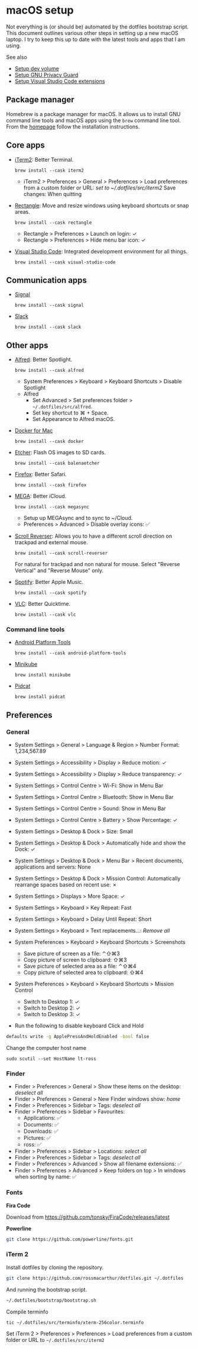 # macOS setup

Not everything is (or should be) automated by the dotfiles bootstrap script.
This document outlines various other steps in setting up a new macOS laptop. I
try to keep this up to date with the latest tools and apps that I am using.

See also

- [Setup dev volume](./dev.md)
- [Setup GNU Privacy Guard](../gnupg.md)
- [Setup Visual Studio Code extensions](../vscode.md)

## Package manager

Homebrew is a package manager for macOS. It allows us to install GNU command
line tools and macOS apps using the `brew` command line tool. From the
[homepage](https://brew.sh) follow the installation instructions.

## Core apps

- [iTerm2](https://iterm2.com): Better Terminal.
  ```
  brew install --cask iterm2
  ```
  - iTerm2 > Preferences > General > Preferences > Load preferences from a custom
    folder or URL: *set to ~/.dotfiles/src/iterm2*
    Save changes: When quitting

- [Rectangle](https://rectangleapp.com/): Move and resize windows using keyboard
  shortcuts or snap areas.
  ```
  brew install --cask rectangle
  ```
  - Rectangle > Preferences > Launch on login: ✓
  - Rectangle > Preferences > Hide menu bar icon: ✓

- [Visual Studio Code](https://code.visualstudio.com): Integrated development
  environment for all things.
  ```
  brew install --cask visual-studio-code
  ```

## Communication apps

- [Signal](https://signal.org/install)
  ```
  brew install --cask signal
  ```

- [Slack](https://slack.com/intl/en-za/downloads/mac)
  ```
  brew install --cask slack
  ```

## Other apps

- [Alfred](http://alfredapp.com/): Better Spotlight.
  ```
  brew install --cask alfred
  ```
  - System Preferences > Keyboard > Keyboard Shortcuts > Disable Spotlight
  - Alfred
    - Set Advanced > Set preferences folder > `~/.dotfiles/src/alfred`.
    - Set key shortcut to ⌘ + Space.
    - Set Appearance to Alfred macOS.

- [Docker for
  Mac](https://hub.docker.com/editions/community/docker-ce-desktop-mac)
  ```
  brew install --cask docker
  ```

- [Etcher](https://www.balena.io/etcher/): Flash OS images to SD cards.
  ```
  brew install --cask balenaetcher
  ```

- [Firefox](https://www.mozilla.org/en-ZA/firefox/new/): Better Safari.
  ```
  brew install --cask firefox
  ```

- [MEGA](https://mega.nz/): Better iCloud.
  ```
  brew install --cask megasync
  ```
  - Setup up MEGAsync and to sync to ~/Cloud.
  - Preferences > Advanced > Disable overlay icons: ✅

- [Scroll Reverser](https://pilotmoon.com/scrollreverser/): Allows you to have a
  different scroll direction on trackpad and external mouse.
  ```
  brew install --cask scroll-reverser
  ```
  For natural for trackpad and non natural for mouse. Select "Reverse Vertical"
  and "Reverse Mouse" only.

- [Spotify](https://www.spotify.com/za/download/mac/): Better Apple Music.
  ```
  brew install --cask spotify
  ```

- [VLC](https://www.videolan.org/index.html): Better Quicktime.
  ```
  brew install --cask vlc
  ```

### Command line tools

- [Android Platform
  Tools](https://developer.android.com/studio/releases/platform-tools.html)
  ```
  brew install --cask android-platform-tools
  ```

- [Minikube](https://minikube.sigs.k8s.io)
  ```
  brew install minikube
  ```

- [Pidcat](https://github.com/JakeWharton/pidcat)
  ```
  brew install pidcat
  ```

## Preferences

### General

- System Settings > General > Language & Region > Number Format: 1,234,567.89
- System Settings > Accessibility > Display > Reduce motion: ✓
- System Settings > Accessibility > Display > Reduce transparency: ✓
- System Settings > Control Centre > Wi-Fi: Show in Menu Bar
- System Settings > Control Centre > Bluetooth: Show in Menu Bar
- System Settings > Control Centre > Sound: Show in Menu Bar
- System Settings > Control Centre > Battery > Show Percentage: ✓
- System Settings > Desktop & Dock > Size: Small
- System Settings > Desktop & Dock > Automatically hide and show the Dock: ✓
- System Settings > Desktop & Dock > Menu Bar > Recent documents, applications and servers: None
- System Settings > Desktop & Dock > Mission Control: Automatically
  rearrange spaces based on recent use: ✗
- System Settings > Displays > More Space: ✓
- System Settings > Keyboard > Key Repeat: Fast
- System Settings > Keyboard > Delay Until Repeat: Short
- System Settings > Keyboard > Text replacements...: *Remove all*
- System Preferences > Keyboard > Keyboard Shortcuts > Screenshots
  - Save picture of screen as a file: ⌃⇧⌘3
  - Copy picture of screen to clipboard: ⇧⌘3
  - Save picture of selected area as a file: ⌃⇧⌘4
  - Copy picture of selected area to clipboard: ⇧⌘4
- System Preferences > Keyboard > Keyboard Shortcuts > Mission Control
  - Switch to Desktop 1: ✓
  - Switch to Desktop 2: ✓
  - Switch to Desktop 3: ✓


- Run the following to disable keyboard Click and Hold
```sh
defaults write -g ApplePressAndHoldEnabled -bool false
```

Change the computer host name
```
sudo scutil --set HostName lt-ross
```

### Finder

- Finder > Preferences > General > Show these items on the desktop: *deselect all*
- Finder > Preferences > General > New Finder windows show: *home*
- Finder > Preferences > Sidebar > Tags: *deselect all*
- Finder > Preferences > Sidebar > Favourites:
  - Applications: ✅
  - Documents: ✅
  - Downloads: ✅
  - Pictures: ✅
  - ross: ✅
- Finder > Preferences > Sidebar > Locations: *select all*
- Finder > Preferences > Sidebar > Tags: *deselect all*
- Finder > Preferences > Advanced > Show all filename extensions: ✅
- Finder > Preferences > Advanced > Keep folders on top > In windows when sorting by name: ✅

### Fonts

**Fira Code**

Download from https://github.com/tonsky/FiraCode/releases/latest

**Powerline**

```sh
git clone https://github.com/powerline/fonts.git
```

### iTerm 2

Install dotfiles by cloning the repository.
```bash
git clone https://github.com/rossmacarthur/dotfiles.git ~/.dotfiles
```

And running the bootstrap script.
```bash
~/.dotfiles/bootstrap/bootstrap.sh
```

Compile terminfo
```sh
tic ~/.dotfiles/src/terminfo/xterm-256color.terminfo
```

Set iTerm 2 > Preferences > Preferences > Load preferences from a custom folder
or URL to `~/.dotfiles/src/iterm2`
